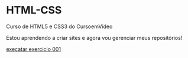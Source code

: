 # HTML-CSS
 Curso de HTML5 e CSS3 do CursoemVídeo

 Estou aprendendo a criar sites e agora vou gerenciar meus repositórios!

<a href="https://alissonaraujodev.github.io/HTML-CSS/Exercicio/exercicio001/index.html">execatar exercicio 001</a>

